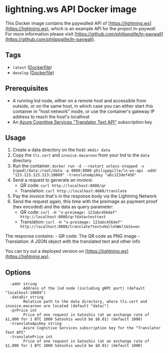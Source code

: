 **lightning.ws API** Docker image
=================================

This Docker image contains the paywalled API of [https://lightning.ws](https://lightning.ws), which is an example API for the project *ln-paywall*. For more information please visit [https://github.com/philippgille/ln-paywall](https://github.com/philippgille/ln-paywall).

Tags
----

- `latest` ([Dockerfile](https://github.com/philippgille/lightning.ws/blob/master/api/Dockerfile))
- `develop` ([Dockerfile](https://github.com/philippgille/lightning.ws/blob/develop/api/Dockerfile))

Prerequisites
-------------

- A running lnd node, either on a remote host and accessible from outside, or on the same host, in which case you can either start this container in "host network" mode, or use the container's gateway IP address to reach the host's localhost
- An [Azure Cognitive Services "Translator Text API"](https://azure.microsoft.com/en-us/services/cognitive-services/translator-text-api/) subscription key

Usage
-----

1. Create a data directory on the host: `mkdir data`
2. Copy the `tls.cert` and `invoice.macaroon` from your lnd to the `data` directory
3. Run the container: `docker run -d --restart unless-stopped -v $(pwd)/data:/root/data -p 8080:8080 philippgille/ln-ws-api -addr "123.123.123.123:10009" -translateApiKey "abc123def456"`
4. Send a request to generate an invoice:
      - QR code: `curl http://localhost:8080/qr`
      - Translation: `curl http://localhost:8080/translate`
5. Pay the invoice that's in the response body via the Lightning Network
6. Send the request again, this time with the preimage as payment proof (hex encoded) and the data as query parameter:
      - QR code: `curl -H "x-preimage: 123abc456def" http://localhost:8080/qr?data=testtext`
      - Translation: `curl -H "x-preimage: 123abc456def" http://localhost:8080/translate?text=Hallo%Welt&to=en`

The response contains:
      - QR code: The QR code as PNG image
      - Translation: A JSON object with the translated text and other info

You can try out a deployed version on [https://lightning.ws](https://lightning.ws).

Options
-------

```
  -addr string
        Address of the lnd node (including gRPC port) (default "localhost:10009")
  -dataDir string
        Relative path to the data directory, where tls.cert and invoice.macaroon are located (default "data/")
  -qrPrice int
        Price of one request in Satoshis (at an exchange rate of $1,000 for 1 BTC 1000 Satoshis would be $0.01) (default 1000)
  -translateApiKey string
        Azure Cognitive Services subscription key for the "Translator Text API"
  -translatePrice int
        Price of one request in Satoshis (at an exchange rate of $1,000 for 1 BTC 1000 Satoshis would be $0.01) (default 1000)
```
